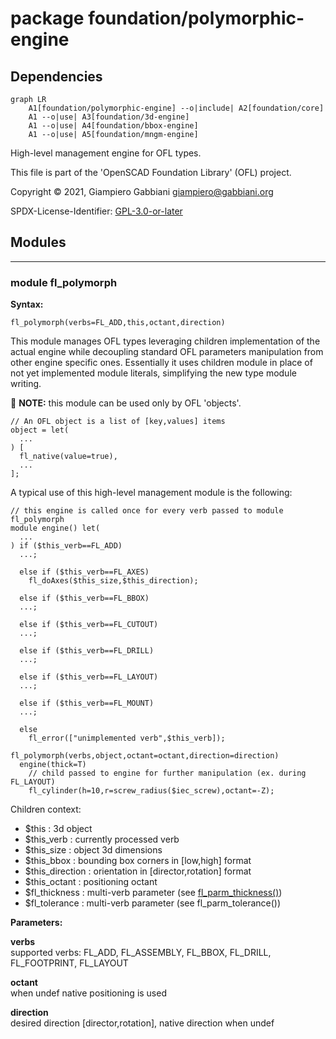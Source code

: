 # package foundation/polymorphic-engine

## Dependencies

```mermaid
graph LR
    A1[foundation/polymorphic-engine] --o|include| A2[foundation/core]
    A1 --o|use| A3[foundation/3d-engine]
    A1 --o|use| A4[foundation/bbox-engine]
    A1 --o|use| A5[foundation/mngm-engine]
```

High-level management engine for OFL types.

This file is part of the 'OpenSCAD Foundation Library' (OFL) project.

Copyright © 2021, Giampiero Gabbiani <giampiero@gabbiani.org>

SPDX-License-Identifier: [GPL-3.0-or-later](https://spdx.org/licenses/GPL-3.0-or-later.html)


## Modules

---

### module fl_polymorph

__Syntax:__

    fl_polymorph(verbs=FL_ADD,this,octant,direction)

This module manages OFL types leveraging children implementation of the
actual engine while decoupling standard OFL parameters manipulation from
other engine specific ones.
Essentially it uses children module in place of not yet implemented module
literals, simplifying the new type module writing.

:memo: __NOTE:__ this module can be used only by OFL 'objects'.

    // An OFL object is a list of [key,values] items
    object = let(
      ...
    ) [
      fl_native(value=true),
      ...
    ];

A typical use of this high-level management module is the following:

    // this engine is called once for every verb passed to module fl_polymorph
    module engine() let(
      ...
    ) if ($this_verb==FL_ADD)
      ...;

      else if ($this_verb==FL_AXES)
        fl_doAxes($this_size,$this_direction);

      else if ($this_verb==FL_BBOX)
      ...;

      else if ($this_verb==FL_CUTOUT)
      ...;

      else if ($this_verb==FL_DRILL)
      ...;

      else if ($this_verb==FL_LAYOUT)
      ...;

      else if ($this_verb==FL_MOUNT)
      ...;

      else
        fl_error(["unimplemented verb",$this_verb]);

    fl_polymorph(verbs,object,octant=octant,direction=direction)
      engine(thick=T)
        // child passed to engine for further manipulation (ex. during FL_LAYOUT)
        fl_cylinder(h=10,r=screw_radius($iec_screw),octant=-Z);

Children context:

- $this            : 3d object
- $this_verb       : currently processed verb
- $this_size       : object 3d dimensions
- $this_bbox       : bounding box corners in [low,high] format
- $this_direction  : orientation in [director,rotation] format
- $this_octant     : positioning octant
- $fl_thickness    : multi-verb parameter (see [fl_parm_thickness()](core.md#function-fl_parm_thickness))
- $fl_tolerance    : multi-verb parameter (see fl_parm_tolerance())



__Parameters:__

__verbs__  
supported verbs: FL_ADD, FL_ASSEMBLY, FL_BBOX, FL_DRILL, FL_FOOTPRINT, FL_LAYOUT

__octant__  
when undef native positioning is used

__direction__  
desired direction [director,rotation], native direction when undef


